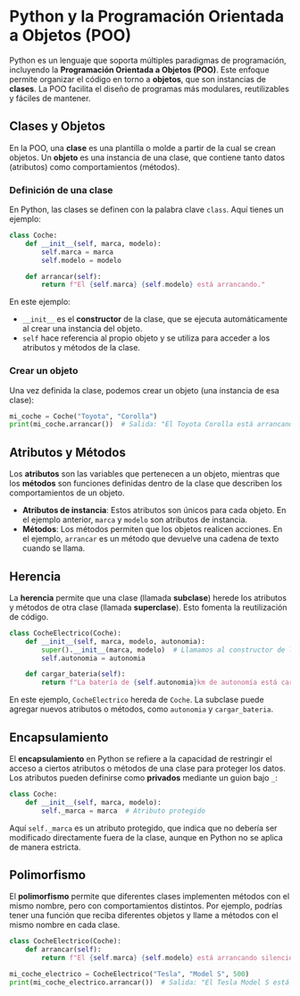 # Python y la Programación Orientada a Objetos (POO)

Python es un lenguaje que soporta múltiples paradigmas de programación, incluyendo la **Programación Orientada a Objetos (POO)**. Este enfoque permite organizar el código en torno a **objetos**, que son instancias de **clases**. La POO facilita el diseño de programas más modulares, reutilizables y fáciles de mantener.

## Clases y Objetos

En la POO, una **clase** es una plantilla o molde a partir de la cual se crean objetos. Un **objeto** es una instancia de una clase, que contiene tanto datos (atributos) como comportamientos (métodos).

### Definición de una clase
En Python, las clases se definen con la palabra clave `class`. Aquí tienes un ejemplo:

```python
class Coche:
    def __init__(self, marca, modelo):
        self.marca = marca
        self.modelo = modelo

    def arrancar(self):
        return f"El {self.marca} {self.modelo} está arrancando."
``` 

En este ejemplo:
- `__init__` es el **constructor** de la clase, que se ejecuta automáticamente al crear una instancia del objeto.
- `self` hace referencia al propio objeto y se utiliza para acceder a los atributos y métodos de la clase.
  
### Crear un objeto
Una vez definida la clase, podemos crear un objeto (una instancia de esa clase):

```python
mi_coche = Coche("Toyota", "Corolla")
print(mi_coche.arrancar())  # Salida: "El Toyota Corolla está arrancando."
```

## Atributos y Métodos

Los **atributos** son las variables que pertenecen a un objeto, mientras que los **métodos** son funciones definidas dentro de la clase que describen los comportamientos de un objeto.

- **Atributos de instancia**: Estos atributos son únicos para cada objeto. En el ejemplo anterior, `marca` y `modelo` son atributos de instancia.
- **Métodos**: Los métodos permiten que los objetos realicen acciones. En el ejemplo, `arrancar` es un método que devuelve una cadena de texto cuando se llama.

## Herencia

La **herencia** permite que una clase (llamada **subclase**) herede los atributos y métodos de otra clase (llamada **superclase**). Esto fomenta la reutilización de código.

```python
class CocheElectrico(Coche):
    def __init__(self, marca, modelo, autonomia):
        super().__init__(marca, modelo)  # Llamamos al constructor de la clase base
        self.autonomia = autonomia

    def cargar_bateria(self):
        return f"La batería de {self.autonomia}km de autonomía está cargada."
```

En este ejemplo, `CocheElectrico` hereda de `Coche`. La subclase puede agregar nuevos atributos o métodos, como `autonomia` y `cargar_bateria`.

## Encapsulamiento

El **encapsulamiento** en Python se refiere a la capacidad de restringir el acceso a ciertos atributos o métodos de una clase para proteger los datos. Los atributos pueden definirse como **privados** mediante un guion bajo `_`:

```python
class Coche:
    def __init__(self, marca, modelo):
        self._marca = marca  # Atributo protegido
```

Aquí `self._marca` es un atributo protegido, que indica que no debería ser modificado directamente fuera de la clase, aunque en Python no se aplica de manera estricta.

## Polimorfismo

El **polimorfismo** permite que diferentes clases implementen métodos con el mismo nombre, pero con comportamientos distintos. Por ejemplo, podrías tener una función que reciba diferentes objetos y llame a métodos con el mismo nombre en cada clase.

```python
class CocheElectrico(Coche):
    def arrancar(self):
        return f"El {self.marca} {self.modelo} está arrancando silenciosamente."

mi_coche_electrico = CocheElectrico("Tesla", "Model S", 500)
print(mi_coche_electrico.arrancar())  # Salida: "El Tesla Model S está arrancando silenciosamente."
```

